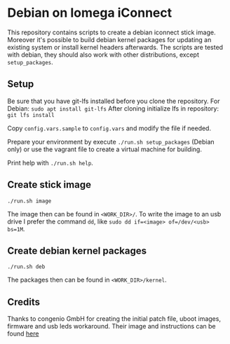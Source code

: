 # Debian on Iomega iConnect

This repository contains scripts to create a debian iconnect stick image. 
Moreover it's possible to build debian kernel packages for updating an existing system or install kernel headers afterwards.
The scripts are tested with debian, they should also work with other distributions, except `setup_packages`.

## Setup
Be sure that you have git-lfs installed before you clone the repository.
For Debian: `sudo apt install git-lfs`
After cloning initialize lfs in repository: `git lfs install`

Copy `config.vars.sample` to `config.vars` and modify the file if needed.

Prepare your environment by execute `./run.sh setup_packages` (Debian only) or use the vagrant file to create a virtual machine for building.

Print help with `./run.sh help`.

## Create stick image

    ./run.sh image

The image then can be found in `<WORK_DIR>/`. To write the image to an usb drive I prefer the command `dd`, like `sudo dd if=<image> of=/dev/<usb> bs=1M`. 

## Create debian kernel packages

    ./run.sh deb

The packages then can be found in `<WORK_DIR>/kernel`.

## Credits

Thanks to congenio GmbH for creating the initial patch file, uboot images, firmware and usb leds workaround. Their image and instructions can be found [here](https://www.congenio.de/infos/iconnect.html)
